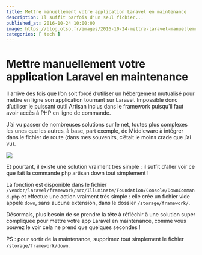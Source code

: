 ```yaml
---
title: Mettre manuellement votre application Laravel en maintenance
description: Il suffit parfois d'un seul fichier...
published_at: 2016-10-24 10:00:00
image: https://blog.otso.fr/images/2016-10-24-mettre-laravel-manuellement-en-maintenance/laravel-be-right-back.png
categories: [ tech ]
---
```


# Mettre manuellement votre application Laravel en maintenance

Il arrive des fois que l’on soit forcé d’utiliser un hébergement mutualisé pour mettre en ligne son application tournant sur Laravel. Impossible donc d’utiliser le puissant outil Artisan inclus dans le framework puisqu’il faut avoir accès à PHP en ligne de commande.

J’ai vu passer de nombreuses solutions sur le net, toutes plus complexes les unes que les autres, à base, part exemple, de Middleware à intégrer dans le fichier de route (dans mes souvenirs, c’était le moins crade que j’ai vu).

![](images/2016-10-24-mettre-laravel-manuellement-en-maintenance/laravel-be-right-back.png)

Et pourtant, il existe une solution vraiment très simple : il suffit d’aller voir ce que fait la commande php artisan down tout simplement !

La fonction est disponible dans le fichier `/vendor/laravel/framework/src/Illuminate/Foundation/Console/DownCommand.php` et effectue une action vraiment très simple : elle crée un fichier vide appelé `down`, sans aucune extension, dans le dossier `/storage/framework/`.

Désormais, plus besoin de se prendre la tête à réfléchir à une solution super compliquée pour mettre votre app Laravel en maintenance, comme vous pouvez le voir cela ne prend que quelques secondes !

PS : pour sortir de la maintenance, supprimez tout simplement le fichier `/storage/framework/down`.
